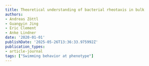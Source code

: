 ```yaml
---
title: Theoretical understanding of bacterial rheotaxis in bulk
authors:
- Andreas Zöttl
- Guangyin Jing
- Eric Clement
- Anke Lindner
date: '2020-01-01'
publishDate: '2025-05-26T13:36:33.975992Z'
publication_types:
- article-journal
tags: ["Swimming behavior at phenotype"]
---
```

